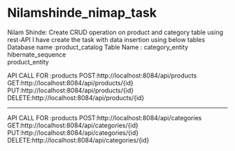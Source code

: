 
# Nilamshinde_nimap_task
Nilam Shinde:
Create CRUD operation on product and category table using rest-API 
I have create the task with data insertion using below tables 
Database name :product_catalog
Table Name :
 category_entity           
 hibernate_sequence        
 product_entity

API CALL FOR :products
 POST:http://localhost:8084/api/products
 GET:http://localhost:8084/api/products/{id}
 PUT:http://localhost:8084/api/products/{id}
 DELETE:http://localhost:8084/api/products/{id}
 *****************************************************************
 API CALL FOR :products
 POST:http://localhost:8084/api/categories
 GET:http://localhost:8084/api/categories/{id}
 PUT:http://localhost:8084/api/categories/{id}
 DELETE:http://localhost:8084/api/categories/{id}

